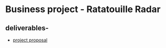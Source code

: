 # Business project - Ratatouille Radar

## deliverables-
- [project proposal](https://github.com/crystal-ctrl/ratatouille_radar/blob/efe6585c3a7c35302447b273fcba778ef2910c38/project%20proposal.md)
